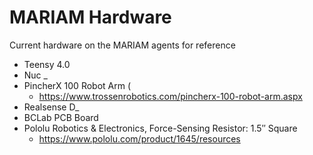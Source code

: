 # MARIAM Hardware
Current hardware on the MARIAM agents for reference

- Teensy 4.0
- Nuc _
- PincherX 100 Robot Arm (
    - https://www.trossenrobotics.com/pincherx-100-robot-arm.aspx
- Realsense D_
- BCLab PCB Board
- Pololu Robotics & Electronics, Force-Sensing Resistor: 1.5″ Square
    - https://www.pololu.com/product/1645/resources
